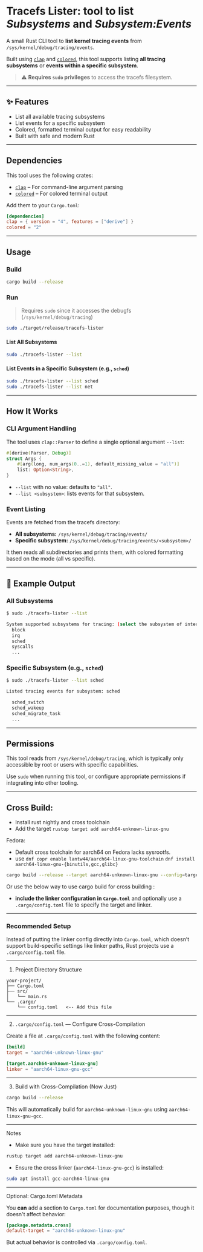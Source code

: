 # Tracefs  Lister: tool to list *Subsystems* and *Subsystem:Events* 

A small Rust CLI tool to **list kernel tracing events** from `/sys/kernel/debug/tracing/events`. 

Built using [`clap`](https://crates.io/crates/clap) and [`colored`](https://crates.io/crates/colored), 
this tool supports listing **all tracing subsystems** or **events within a specific subsystem**.

> ⚠️ **Requires `sudo` privileges** to access the tracefs filesystem.

---

## ✨ Features

- List all available tracing subsystems
- List events for a specific subsystem
- Colored, formatted terminal output for easy readability
- Built with safe and modern Rust

---

## Dependencies

This tool uses the following crates:

- [`clap`](https://docs.rs/clap) – For command-line argument parsing
- [`colored`](https://docs.rs/colored) – For colored terminal output

Add them to your `Cargo.toml`:

```toml
[dependencies]
clap = { version = "4", features = ["derive"] }
colored = "2"
````

---

## Usage

### Build

```bash
cargo build --release
```

### Run

> Requires `sudo` since it accesses the debugfs (`/sys/kernel/debug/tracing`)

```bash
sudo ./target/release/tracefs-lister
```

#### List All Subsystems

```bash
sudo ./tracefs-lister --list
```

#### List Events in a Specific Subsystem (e.g., `sched`)

```bash
sudo ./tracefs-lister --list sched
sudo ./tracefs-lister --list net
```

---

## How It Works

### CLI Argument Handling

The tool uses `clap::Parser` to define a single optional argument `--list`:

```rust
#[derive(Parser, Debug)]
struct Args {
    #[arg(long, num_args(0..=1), default_missing_value = "all")]
    list: Option<String>,
}
```

* `--list` with no value: defaults to `"all"`.
* `--list <subsystem>`: lists events for that subsystem.

### Event Listing

Events are fetched from the tracefs directory:

* **All subsystems:** `/sys/kernel/debug/tracing/events/`
* **Specific subsystem:** `/sys/kernel/debug/tracing/events/<subsystem>/`

It then reads all subdirectories and prints them, with colored formatting based on the mode (all vs specific).

---

## 📂 Example Output

### All Subsystems

```bash
$ sudo ./tracefs-lister --list

System supported subsystems for tracing: (select the subsystem of interest)
  block
  irq
  sched
  syscalls
  ...

```

### Specific Subsystem (e.g., `sched`)

```bash
$ sudo ./tracefs-lister --list sched

Listed tracing events for subsystem: sched

  sched_switch
  sched_wakeup
  sched_migrate_task
  ...
```

---

## Permissions

This tool reads from `/sys/kernel/debug/tracing`, which is typically only accessible by root or users with specific capabilities.

Use `sudo` when running this tool, or configure appropriate permissions if integrating into other tooling.

---
## Cross Build:

- Install rust nightly and cross toolchain 
- Add the target 
    `rustup target add aarch64-unknown-linux-gnu`

Fedora: 
- Default cross toolchain for aarch64 on Fedora lacks sysrootfs.
- use 
    `dnf copr enable lantw44/aarch64-linux-gnu-toolchain`
    `dnf install aarch64-linux-gnu-{binutils,gcc,glibc}`

```bash 
cargo build --release --target aarch64-unknown-linux-gnu --config=target.aarch64-unknown-linux-gnu.linker=\"aarch64-linux-gnu-gcc\"
```

Or use the below way to use cargo build for cross building :

- **include the linker configuration in `Cargo.toml`** and optionally use a `.cargo/config.toml` 
  file to specify the target and linker.

---

### Recommended Setup

Instead of putting the linker config directly into `Cargo.toml`, which doesn’t support build-specific 
settings like linker paths, Rust projects use a `.cargo/config.toml` file.

---

1. Project Directory Structure

```
your-project/
├── Cargo.toml
├── src/
│   └── main.rs
└── .cargo/
    └── config.toml   <-- Add this file
```

---

2. `.cargo/config.toml` — Configure Cross-Compilation

Create a file at `.cargo/config.toml` with the following content:

```toml
[build]
target = "aarch64-unknown-linux-gnu"

[target.aarch64-unknown-linux-gnu]
linker = "aarch64-linux-gnu-gcc"
```

---

3. Build with Cross-Compilation (Now Just)

```bash
cargo build --release
```

This will automatically build for `aarch64-unknown-linux-gnu` using `aarch64-linux-gnu-gcc`.

---

Notes

* Make sure you have the target installed:

```bash
rustup target add aarch64-unknown-linux-gnu
```

* Ensure the cross linker (`aarch64-linux-gnu-gcc`) is installed:

```bash
sudo apt install gcc-aarch64-linux-gnu
```
---

Optional: Cargo.toml Metadata

You **can** add a section to `Cargo.toml` for documentation purposes, though it doesn't affect behavior:

```toml
[package.metadata.cross]
default-target = "aarch64-unknown-linux-gnu"
```
But actual behavior is controlled via `.cargo/config.toml`.
